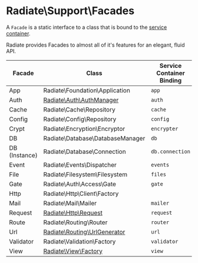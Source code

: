 # Radiate\Support\Facades

A `Facade` is a static interface to a class that is bound to the [service container](./service-container).

Radiate provides Facades to almost all of it's features for an elegant, fluid API.

| Facade        | Class                                                      | Service Container Binding |
| ------------- | ---------------------------------------------------------- | ------------------------- |
| App           | Radiate\Foundation\Application                             | `app`                     |
| Auth          | [Radiate\Auth\AuthManager](/api/auth/auth-manager)         | `auth`                    |
| Cache         | Radiate\Cache\Repository                                   | `cache`                   |
| Config        | Radiate\Config\Repository                                  | `config`                  |
| Crypt         | Radiate\Encryption\Encryptor                               | `encrypter`               |
| DB            | Radiate\Database\DatabaseManager                           | `db`                      |
| DB (Instance) | Radiate\Database\Connection                                | `db.connection`           |
| Event         | Radiate\Events\Dispatcher                                  | `events`                  |
| File          | Radiate\Filesystem\Filesystem                              | `files`                   |
| Gate          | Radiate\Auth\Access\Gate                                   | `gate`                    |
| Http          | Radiate\Http\Client\Factory                                |                           |
| Mail          | Radiate\Mail\Mailer                                        | `mailer`                  |
| Request       | [Radiate\Http\Request](/api/http/request)                  | `request`                 |
| Route         | Radiate\Routing\Router                                     | `router`                  |
| Url           | [Radiate\Routing\UrlGenerator](/api/routing/url-generator) | `url`                     |
| Validator     | Radiate\Validation\Factory                                 | `validator`               |
| View          | [Radiate\View\Factory](/api/view/factory)                  | `view`                    |
